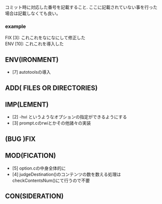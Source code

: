 コミット時に対応した番号を記載すること. ここに記載されていない事を行った場合は記載しなくても良い。
### example
FIX [3]: これこれをなになにして修正した  
ENV [10]: これこれを導入した


## ENV(IRONMENT)
- [7] autotoolsの導入

## ADD( FILES OR DIRECTORIES)

## IMP(LEMENT)
- [2] -hvi というようなオプションの指定ができるようにする
- [3] prompt.cのrwiとかその他諸々の実装

## (BUG )FIX

## MOD(FICATION)
- [5] option.cの中身全体的に
- [4] judgeDestination()のコンテンツの数を数える処理はcheckContentsNum()にて行うので不要

## CON(SIDERATION)
